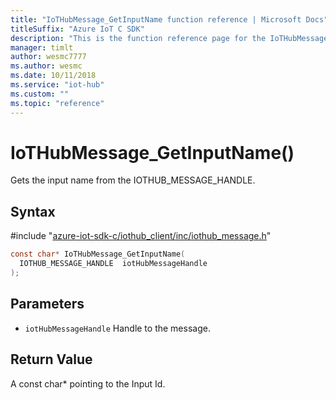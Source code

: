 ```yaml
---                             
title: "IoTHubMessage_GetInputName function reference | Microsoft Docs" 
titleSuffix: "Azure IoT C SDK"            
description: "This is the function reference page for the IoTHubMessage_GetInputName() function in the Azure IoT C SDK. This SDK is used with Azure IoT Hub and Azure IoT Hub Device Provisioning Service"            
manager: timlt                 
author: wesmc7777              
ms.author: wesmc               
ms.date: 10/11/2018                    
ms.service: "iot-hub"             
ms.custom: ""                
ms.topic: "reference"        
---                            
```


# IoTHubMessage_GetInputName()

Gets the input name from the IOTHUB_MESSAGE_HANDLE.

## Syntax

\#include "[azure-iot-sdk-c/iothub_client/inc/iothub_message.h](../iothub-message-h.md)"  
```C
const char* IoTHubMessage_GetInputName(
  IOTHUB_MESSAGE_HANDLE  iotHubMessageHandle
);
```

## Parameters
* `iotHubMessageHandle` Handle to the message.

## Return Value
A const char* pointing to the Input Id.

